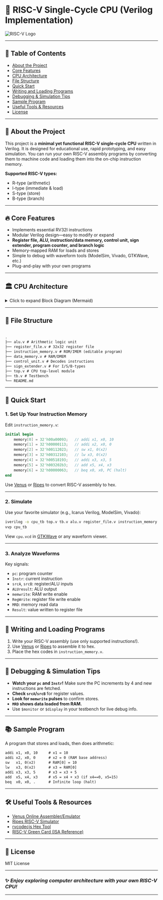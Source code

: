 # 🚀 RISC-V Single-Cycle CPU (Verilog Implementation)

![RISC-V Logo](https://upload.wikimedia.org/wikipedia/commons/3/3b/RISC-V_logo.svg#center)

---

## 📝 Table of Contents

- [About the Project](#about-the-project)
- [Core Features](#core-features)
- [CPU Architecture](#cpu-architecture)
- [File Structure](#file-structure)
- [Quick Start](#quick-start)
- [Writing and Loading Programs](#writing-and-loading-programs)
- [Debugging & Simulation Tips](#debugging--simulation-tips)
- [Sample Program](#sample-program)
- [Useful Tools & Resources](#useful-tools--resources)
- [License](#license)

---

## 🌟 About the Project

This project is a **minimal yet functional RISC-V single-cycle CPU** written in Verilog.
It is designed for educational use, rapid prototyping, and easy simulation.
You can run your own RISC-V assembly programs by converting them to machine code and loading them into the on-chip instruction memory.

**Supported RISC-V types:**

- R-type (arithmetic)
- I-type (immediate & load)
- S-type (store)
- B-type (branch)

---

## 🔥 Core Features

- Implements essential RV32I instructions
- Modular Verilog design—easy to modify or expand
- **Register file, ALU, instruction/data memory, control unit, sign extender, program counter, and branch logic**
- Memory-mapped RAM for loads and stores
- Simple to debug with waveform tools (ModelSim, Vivado, GTKWave, etc.)
- Plug-and-play with your own programs

---

## 🏛️ CPU Architecture

<details>
<summary>Click to expand Block Diagram (Mermaid)</summary>
![alt text](/image.png)
</details>

---

## 📁 File Structure

```

.
├── alu.v # Arithmetic logic unit
├── register_file.v # 32x32 register file
├── instruction_memory.v # ROM/IMEM (editable program)
├── data_memory.v # RAM/DMEM
├── control_unit.v # Decodes instructions
├── sign_extender.v # For I/S/B-types
├── top.v # CPU top-level module
├── tb.v # Testbench
└── README.md

```

---

## 🚦 Quick Start

### 1. **Set Up Your Instruction Memory**

Edit `instruction_memory.v`:

```verilog
initial begin
    memory[0] = 32'h00a00093;   // addi x1, x0, 10
    memory[1] = 32'h00000113;   // addi x2, x0, 0
    memory[2] = 32'h00112023;   // sw x1, 0(x2)
    memory[3] = 32'h00312103;   // lw x3, 0(x2)
    memory[4] = 32'h00518193;   // addi x3, x3, 5
    memory[5] = 32'h003202b3;   // add x5, x4, x3
    memory[6] = 32'h00000063;   // beq x0, x0, PC (halt)
end
```

Use [Venus](https://venus.cs61c.org/) or [Ripes](https://ripes.app/) to convert RISC-V assembly to hex.

---

### 2. **Simulate**

Use your favorite simulator (e.g., Icarus Verilog, ModelSim, Vivado):

```sh
iverilog -o cpu_tb top.v tb.v alu.v register_file.v instruction_memory.v data_memory.v control_unit.v sign_extender.v
vvp cpu_tb
```

View `cpu.vcd` in [GTKWave](http://gtkwave.sourceforge.net/) or any waveform viewer.

---

### 3. **Analyze Waveforms**

Key signals:

- `pc`: program counter
- `Instr`: current instruction
- `srcA`, `srcB`: register/ALU inputs
- `ALUresult`: ALU output
- `memwrite`: RAM write enable
- `RegWrite`: register file write enable
- `MRD`: memory read data
- `Result`: value written to register file

---

## 💾 Writing and Loading Programs

1. Write your RISC-V assembly (use only supported instructions!).
2. Use [Venus](https://venus.cs61c.org/) or [Ripes](https://ripes.app/) to assemble it to hex.
3. Place the hex codes in `instruction_memory.v`.

---

## 🐞 Debugging & Simulation Tips

- **Watch your `pc` and `Instr`!** Make sure the PC increments by 4 and new instructions are fetched.
- **Check `srcA`/`srcB`** for register values.
- **Look for `memwrite` pulses** to confirm stores.
- **`MRD` shows data loaded from RAM.**
- Use `$monitor` or `$display` in your testbench for live debug info.

---

## 📚 Sample Program

A program that stores and loads, then does arithmetic:

```assembly
addi x1, x0, 10     # x1 = 10
addi x2, x0, 0      # x2 = 0 (RAM base address)
sw   x1, 0(x2)      # RAM[0] = 10
lw   x3, 0(x2)      # x3 = RAM[0]
addi x3, x3, 5      # x3 = x3 + 5
add  x5, x4, x3     # x5 = x4 + x3 (if x4==0, x5=15)
beq  x0, x0, .      # Infinite loop (halt)
```

---

## 🛠️ Useful Tools & Resources

- [Venus Online Assembler/Emulator](https://venus.cs61c.org/)
- [Ripes RISC-V Simulator](https://ripes.app/)
- [rvcodecjs Hex Tool](https://luplab.gitlab.io/rvcodecjs/)
- [RISC-V Green Card (ISA Reference)](https://inst.eecs.berkeley.edu/~cs61c/fa20/projects/proj2/rv64im-green-card.pdf)

---

## 📜 License

MIT License

---

### ✨ _Enjoy exploring computer architecture with your own RISC-V CPU!_

---
